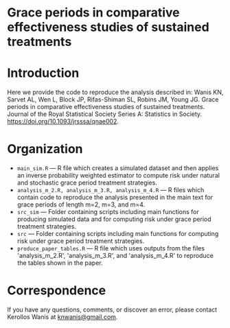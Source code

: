 # Grace periods in comparative effectiveness studies of sustained treatments

# Introduction
Here we provide the code to reproduce the analysis described in: Wanis KN, Sarvet AL, Wen L, Block JP, Rifas-Shiman SL, Robins JM, Young JG. Grace periods in comparative effectiveness studies of sustained treatments. Journal of the Royal Statistical Society Series A: Statistics in Society. https://doi.org/10.1093/jrsssa/qnae002.

# Organization
- `main_sim.R` — R file which creates a simulated dataset and then applies an inverse probability weighted estimator to compute risk under natural and stochastic grace period treatment strategies.
- `analysis_m_2.R, analysis_m_3.R, analysis_m_4.R` — R files which contain code to reproduce the analysis presented in the main text for grace periods of length m=2, m=3, and m=4.
- `src_sim` — Folder containing scripts including main functions for producing simulated data and for computing risk under grace period treatment strategies.
- `src`  — Folder containing scripts including main functions for computing risk under grace period treatment strategies.
- `produce_paper_tables.R` — R file which uses outputs from the files 'analysis_m_2.R', 'analysis_m_3.R', and 'analysis_m_4.R' to reproduce the tables shown in the paper.

# Correspondence
If you have any questions, comments, or discover an error, please contact Kerollos Wanis at knwanis@gmail.com.
